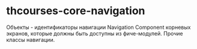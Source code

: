 # thcourses-core-navigation

Объекты - идентификаторы навигации Navigation Component корневых экранов, которые должны быть доступны из фиче-модулей.
Прочие классы навигации.

